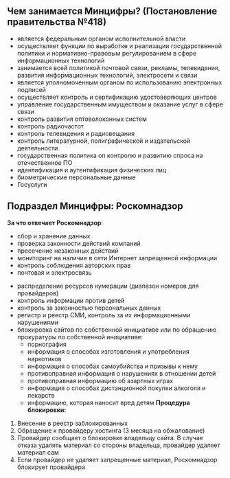 ## Чем занимается Минцифры? (Постановление правительства №418)
- является федеральным органом исполнительной власти
- осуществляет функции по выработке и реализации государственной политики и нормативно-правовым регулированием в сфере информационных технологий
- занимается всей политикой почтовой связи, рекламы, телевидения, развития информационных технологий, электросети и связи
- является уполномоченным органом по использованию электронных подписей
- осуществляет контроль и сертификацию удостоверяющих центров
- управление государственным имуществом и оказание услуг в сфере связи 
- контроль развития оптоволоконных систем
- контроль радиочастот
- контроль телевидения и радиовещания
- контроль литературной, полиграфической и издательской деятельности
- государственная политика оп контролю и развитию спроса на отечественное ПО
- идентификация и аутентификация физических лиц
- биометрические персональные данные
- Госуслуги
## Подраздел Минцифры: Роскомнадзор
**За что отвечает Роскомнадзор**:
- сбор и хранение данных 
- проверка законности действий компаний
- пресечение незаконных действий
- мониторинг на наличие в сети Интернет запрещенной информации
- контроль соблюдения авторских прав
- почтовая и электросвязь
 * распределение ресурсов нумерации (диапазон номеров для провайдеров)
 * контроль информации против детей
 * контроль за законностью персональных данных
 * регистр и реестр СМИ, контроль за их информационными нарушениями
 * блокировка сайтов по собственной инициативе или по обращению прокуратуры
	 по собственной инициативе:
	 * порнография
	 * информация о способах изготовления и употребления наркотиков
	 * информация о способах самоубийства и призывы к нему
	 * противоправная информация о нарушениях в отношении детей
	 * противоправная информацию об азартных играх
	 * информация о способах дистанционной покупки алкоголя и лекарств
	 * информацию, которая наносит вред детям
**Процедура блокировки:**
1. Внесение в реестр заблокированных
2. Обращение к провайдеру хостинга (3 месяца на обжалование)
3. Провайдер сообщает о блокировке владельцу сайта. В случае отказа удалять материал со стороны владельца, провайдер удаляет материал сам
4. Если провайдер не удаляет запрещенные материал, Роскомнадзор блокирует провайдера